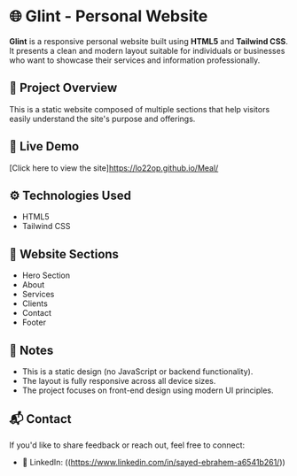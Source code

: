 # 🌐 Glint - Personal Website

**Glint** is a responsive personal website built using **HTML5** and **Tailwind CSS**. It presents a clean and modern layout suitable for individuals or businesses who want to showcase their services and information professionally.

## 🎯 Project Overview

This is a static website composed of multiple sections that help visitors easily understand the site's purpose and offerings.

## 🔗 Live Demo

[Click here to view the site]https://lo22op.github.io/Meal/

<!-- Replace the above link with your actual deployed site URL -->

## ⚙️ Technologies Used

- HTML5  
- Tailwind CSS

## 🧱 Website Sections

- Hero Section  
- About  
- Services  
- Clients  
- Contact  
- Footer

## 📌 Notes

- This is a static design (no JavaScript or backend functionality).
- The layout is fully responsive across all device sizes.
- The project focuses on front-end design using modern UI principles.

## 📬 Contact

If you'd like to share feedback or reach out, feel free to connect:

- 🔗 LinkedIn: ((https://www.linkedin.com/in/sayed-ebrahem-a6541b261/))
